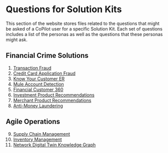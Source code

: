 # Questions for Solution Kits

This section of the website stores files related
to the questions that might be asked of a CoPilot
user for a specific Solution Kit.  Each set
of questions includes a list of the personas
as well as the questions that these personas
might ask.

## Financial Crime Solutions

1. [Transaction Fraud](./transaction-fraud.md)
2. [Credit Card Application Fraud](credit-card-application-fraud.md)
3. [Know Your Customer ER](./know-your-customer-er.md)
4. [Mule Account Detection](./mule-account-detection.md)
5. [Financial Customer 360](./financial-c360.md)
6. [Investment Product Recommendations](./investment-product-recommendations.md)
7. [Merchant Product Recommendations](./merchant-product-recommendations.md)
8. [Anti-Money Laundering](./anti-money-laundering.md)

## Agile Operations
9. [Supply Chain Management](./supply-chain-management.md)
10. [Inventory Management](./inventory-management.md)
11. [Network Digital Twin Knowledge Graph](./network-digital-twin-knolwedge-graph.md)
